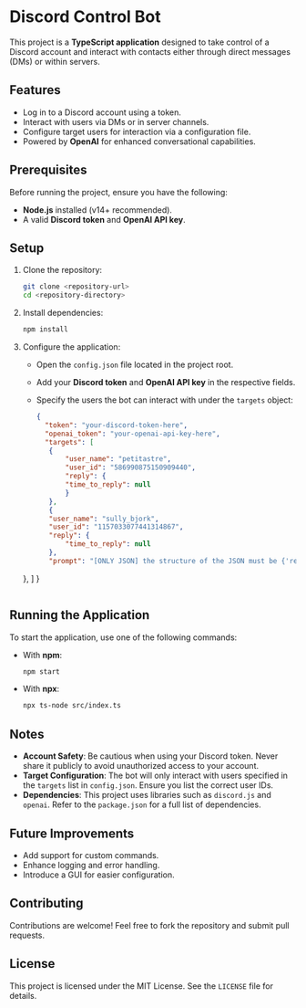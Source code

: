 # Discord Control Bot

This project is a **TypeScript application** designed to take control of a Discord account and interact with contacts either through direct messages (DMs) or within servers.

## Features

- Log in to a Discord account using a token.
- Interact with users via DMs or in server channels.
- Configure target users for interaction via a configuration file.
- Powered by **OpenAI** for enhanced conversational capabilities.

## Prerequisites

Before running the project, ensure you have the following:

- **Node.js** installed (v14+ recommended).
- A valid **Discord token** and **OpenAI API key**.

## Setup

1. Clone the repository:

   ```bash
   git clone <repository-url>
   cd <repository-directory>
   ```

2. Install dependencies:

   ```bash
   npm install
   ```

3. Configure the application:

   - Open the `config.json` file located in the project root.
   - Add your **Discord token** and **OpenAI API key** in the respective fields.
   - Specify the users the bot can interact with under the `targets` object:

     ```json
     {
       "token": "your-discord-token-here",
       "openai_token": "your-openai-api-key-here",
       "targets": [
        {
            "user_name": "petitastre",
            "user_id": "586990875150909440",
            "reply": {
            "time_to_reply": null
            }
        },
        {
        "user_name": "sully_bjork",
        "user_id": "1157033077441314867",
        "reply": {
            "time_to_reply": null
        },
        "prompt": "[ONLY JSON] the structure of the JSON must be {'response' : 'response content'} YOUR PROMPT "
    },
       ]
     }
     ```

## Running the Application

To start the application, use one of the following commands:

- With **npm**:

  ```bash
  npm start
  ```

- With **npx**:

  ```bash
  npx ts-node src/index.ts
  ```

## Notes

- **Account Safety**: Be cautious when using your Discord token. Never share it publicly to avoid unauthorized access to your account.
- **Target Configuration**: The bot will only interact with users specified in the `targets` list in `config.json`. Ensure you list the correct user IDs.
- **Dependencies**: This project uses libraries such as `discord.js` and `openai`. Refer to the `package.json` for a full list of dependencies.

## Future Improvements

- Add support for custom commands.
- Enhance logging and error handling.
- Introduce a GUI for easier configuration.

## Contributing

Contributions are welcome! Feel free to fork the repository and submit pull requests.

## License

This project is licensed under the MIT License. See the `LICENSE` file for details.